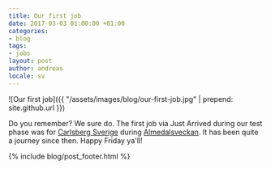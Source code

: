 ```yaml
---
title: Our first job
date: 2017-03-03 01:00:00 +01:00
categories:
- blog
tags:
- jobs
layout: post
author: andreas
locale: sv
---
```


![Our first job]({{ "/assets/images/blog/our-first-job.jpg" | prepend: site.github.url }})

Do you remember? We sure do. The first job via Just Arrived during our test phase was for [Carlsberg Sverige](http://www.carlsberg.se) during [Almedalsveckan](http://www.almedalsveckan.info/). It has been quite a journey since then. Happy Friday ya'll!

{% include blog/post_footer.html %}
